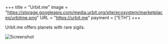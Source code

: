 +++
title = "Urbit.me"
image = "https://storage.googleapis.com/media.urbit.org/site/ecosystem/marketplaces/urbitme.png"
URL = "https://urbit.me"
payment = ["ETH"]
+++

Urbit.me offers planets with rare sigils.

![Screenshot](https://storage.googleapis.com/media.urbit.org/site/ecosystem/marketplaces/urbitme-screenshot.jpg)
